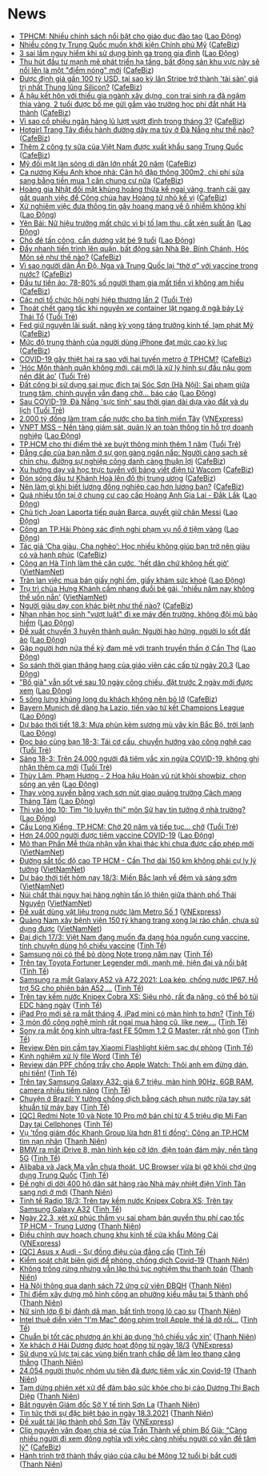 # News

- [TPHCM: Nhiều chính sách nổi bật cho giáo dục đào tạo](https://laodong.vn/giao-duc/tphcm-nhieu-chinh-sach-noi-bat-cho-giao-duc-dao-tao-890241.ldo) ([Lao Động](https://laodong.vn))
- [Nhiều công ty Trung Quốc muốn khởi kiện Chính phủ Mỹ](https://cafebiz.vn/nhieu-cong-ty-trung-quoc-muon-khoi-kien-chinh-phu-my-20210318084707862.chn) ([CafeBiz](https://cafebiz.vn))
- [3 sai lầm nguy hiểm khi sử dụng bình ga trong gia đình](https://laodong.vn/chuyen-nha-minh/3-sai-lam-nguy-hiem-khi-su-dung-binh-ga-trong-gia-dinh-889968.ldo) ([Lao Động](https://laodong.vn))
- [Thu hút đầu tư mạnh mẽ phát triển hạ tầng, bất động sản khu vực này sẽ nổi lên là một "điểm nóng" mới](https://cafebiz.vn/thu-hut-dau-tu-manh-me-phat-trien-ha-tang-bat-dong-san-khu-vuc-nay-se-noi-len-la-mot-diem-nong-moi-20210318085302405.chn) ([CafeBiz](https://cafebiz.vn))
- [Được định giá gần 100 tỷ USD, tại sao kỳ lân Stripe trở thành 'tài sản' giá trị nhất Thung lũng Silicon?](https://cafebiz.vn/duoc-dinh-gia-gan-100-ty-usd-tai-sao-ky-lan-stripe-tro-thanh-tai-san-gia-tri-nhat-thung-lung-silicon-20210318083417253.chn) ([CafeBiz](https://cafebiz.vn))
- [Á hậu kết hôn với thiếu gia ngành xây dựng, con trai sinh ra đã ngậm thìa vàng, 2 tuổi được bố mẹ gửi gắm vào trường học phí đắt nhất Hà thành](https://cafebiz.vn/a-hau-ket-hon-voi-thieu-gia-nganh-xay-dung-con-trai-sinh-ra-da-ngam-thia-vang-2-tuoi-duoc-bo-me-gui-gam-vao-truong-hoc-phi-dat-nhat-ha-thanh-2021031808460911.chn) ([CafeBiz](https://cafebiz.vn))
- [Vì sao cổ phiếu ngân hàng lũ lượt vượt đỉnh trong tháng 3?](https://cafebiz.vn/vi-sao-co-phieu-ngan-hang-lu-luot-vuot-dinh-trong-thang-3-20210318084547427.chn) ([CafeBiz](https://cafebiz.vn))
- [Hotgirl Trang Tây điều hành đường dây ma túy ở Đà Nẵng như thế nào?](https://cafebiz.vn/hotgirl-trang-tay-dieu-hanh-duong-day-ma-tuy-o-da-nang-nhu-the-nao-20210318084446387.chn) ([CafeBiz](https://cafebiz.vn))
- [Thêm 2 công ty sữa của Việt Nam được xuất khẩu sang Trung Quốc](https://cafebiz.vn/them-2-cong-ty-sua-cua-viet-nam-duoc-xuat-khau-sang-trung-quoc-20210318084429897.chn) ([CafeBiz](https://cafebiz.vn))
- [Mỹ đối mặt làn sóng di dân lớn nhất 20 năm](https://cafebiz.vn/my-doi-mat-lan-song-di-dan-lon-nhat-20-nam-20210318084343177.chn) ([CafeBiz](https://cafebiz.vn))
- [Ca nương Kiều Anh khoe nhà: Căn hộ đập thông 300m2, chi phí sửa sang bằng tiền mua 1 căn chung cư nữa](https://cafebiz.vn/ca-nuong-kieu-anh-khoe-nha-can-ho-dap-thong-300m2-chi-phi-sua-sang-bang-tien-mua-1-can-chung-cu-nua-20210318084244638.chn) ([CafeBiz](https://cafebiz.vn))
- [Hoàng gia Nhật đối mặt khủng hoảng thừa kế ngai vàng, tranh cãi gay gắt quanh việc để Công chúa hay Hoàng tử nhỏ kế vị](https://cafebiz.vn/hoang-gia-nhat-doi-mat-khung-hoang-thua-ke-ngai-vang-tranh-cai-gay-gat-quanh-viec-de-cong-chua-hay-hoang-tu-nho-ke-vi-20210318084058715.chn) ([CafeBiz](https://cafebiz.vn))
- [Xử nghiêm việc đưa thông tin gây hoang mang về ô nhiễm không khí](https://laodong.vn/moi-truong/xu-nghiem-viec-dua-thong-tin-gay-hoang-mang-ve-o-nhiem-khong-khi-890255.ldo) ([Lao Động](https://laodong.vn))
- [Yên Bái: Nữ hiệu trưởng mất chức vì bị tố lạm thu, cắt xén suất ăn](https://laodong.vn/giao-duc/yen-bai-nu-hieu-truong-mat-chuc-vi-bi-to-lam-thu-cat-xen-suat-an-889429.ldo) ([Lao Động](https://laodong.vn))
- [Chó đẻ tấn công, cắn dương vật bé 9 tuổi](https://laodong.vn/suc-khoe/cho-de-tan-cong-can-duong-vat-be-9-tuoi-890253.ldo) ([Lao Động](https://laodong.vn))
- [Đẩy nhanh tiến trình lên quận, bất động sản Nhà Bè, Bính Chánh, Hóc Môn sẽ như thế nào?](https://cafebiz.vn/day-nhanh-tien-trinh-len-quan-bat-dong-san-nha-be-binh-chanh-hoc-mon-se-nhu-the-nao-2021031808364669.chn) ([CafeBiz](https://cafebiz.vn))
- [Vì sao người dân Ấn Độ, Nga và Trung Quốc lại “thờ ơ” với vaccine trong nước?](https://cafebiz.vn/vi-sao-nguoi-dan-an-do-nga-va-trung-quoc-lai-tho-o-voi-vaccine-trong-nuoc-20210318083619389.chn) ([CafeBiz](https://cafebiz.vn))
- [Đầu tư tiền ảo: 78-80% số người tham gia mất tiền vì không am hiểu](https://cafebiz.vn/dau-tu-tien-ao-78-80-so-nguoi-tham-gia-mat-tien-vi-khong-am-hieu-20210318083352901.chn) ([CafeBiz](https://cafebiz.vn))
- [Các nơi tổ chức hội nghị hiệp thương lần 2](https://tuoitre.vn/cac-noi-to-chuc-hoi-nghi-hiep-thuong-lan-2-20210318082049719.htm) ([Tuổi Trẻ](https://tuoitre.vn))
- [Thoát chết gang tấc khi nguyên xe container lật ngang ở ngã bảy Lý Thái Tổ](https://tuoitre.vn/thoat-chet-gang-tac-khi-nguyen-xe-container-lat-ngang-o-nga-bay-ly-thai-to-20210318081349637.htm) ([Tuổi Trẻ](https://tuoitre.vn))
- [Fed giữ nguyên lãi suất, nâng kỳ vọng tăng trưởng kinh tế, lạm phát Mỹ](https://cafebiz.vn/fed-giu-nguyen-lai-suat-nang-ky-vong-tang-truong-kinh-te-lam-phat-my-20210318082931667.chn) ([CafeBiz](https://cafebiz.vn))
- [Mức độ trung thành của người dùng iPhone đạt mức cao kỷ lục](https://cafebiz.vn/muc-do-trung-thanh-cua-nguoi-dung-iphone-dat-muc-cao-ky-luc-20210318082827733.chn) ([CafeBiz](https://cafebiz.vn))
- [COVID-19 gây thiệt hại ra sao với hai tuyến metro ở TPHCM?](https://cafebiz.vn/covid-19-gay-thiet-hai-ra-sao-voi-hai-tuyen-metro-o-tphcm-20210318082720143.chn) ([CafeBiz](https://cafebiz.vn))
- ['Hóc Môn thành quận không mới, cái mới là xử lý hình sự đầu nậu gom nền đất ảo'](https://tuoitre.vn/hoc-mon-thanh-quan-khong-moi-cai-moi-la-xu-ly-hinh-su-dau-nau-gom-nen-dat-ao-20210318075707371.htm) ([Tuổi Trẻ](https://tuoitre.vn))
- [Đất công bị sử dụng sai mục đích tại Sóc Sơn (Hà Nội): Sai phạm giữa trung tâm, chính quyền vẫn đang chờ... báo cáo](https://laodong.vn/xa-hoi/dat-cong-bi-su-dung-sai-muc-dich-tai-soc-son-ha-noi-sai-pham-giua-trung-tam-chinh-quyen-van-dang-cho-bao-cao-890172.ldo) ([Lao Động](https://laodong.vn))
- [Sau COVID-19, Đà Nẵng 'sực tỉnh' sau thời gian dài dựa vào đất và du lịch](https://tuoitre.vn/sau-covid-19-da-nang-suc-tinh-sau-thoi-gian-dai-dua-vao-dat-va-du-lich-20210318081457345.htm) ([Tuổi Trẻ](https://tuoitre.vn))
- [2.000 tỷ đồng làm trạm cấp nước cho ba tỉnh miền Tây](https://vnexpress.net/2-000-ty-dong-lam-tram-cap-nuoc-cho-ba-tinh-mien-tay-4249913.html) ([VNExpress](https://vnexpress.net))
- [VNPT MSS – Nền tảng giám sát, quản lý an toàn thông tin hỗ trợ doanh nghiệp](https://laodong.vn/kinh-te/vnpt-mss--nen-tang-giam-sat-quan-ly-an-toan-thong-tin-ho-tro-doanh-nghiep-890175.ldo) ([Lao Động](https://laodong.vn))
- [TP.HCM cho thí điểm thẻ xe buýt thông minh thêm 1 năm](https://tuoitre.vn/tp-hcm-cho-thi-diem-the-xe-buyt-thong-minh-them-1-nam-20210318074612888.htm) ([Tuổi Trẻ](https://tuoitre.vn))
- [Đẳng cấp của bạn nằm ở sự gọn gàng ngăn nắp: Người càng sạch sẽ chỉn chu, đường sự nghiệp công danh càng thuận lợi](https://cafebiz.vn/dang-cap-cua-ban-nam-o-su-gon-gang-ngan-nap-nguoi-cang-sach-se-chin-chu-duong-su-nghiep-cong-danh-cang-thuan-loi-20210316102252502.chn) ([CafeBiz](https://cafebiz.vn))
- [Xu hướng dạy và học trực tuyến với bảng viết điện tử Wacom](https://cafebiz.vn/xu-huong-day-va-hoc-truc-tuyen-voi-bang-viet-dien-tu-wacom-2021031722241727.chn) ([CafeBiz](https://cafebiz.vn))
- [Đón sóng đầu tư Khánh Hoà lên đô thị trung ương](https://cafebiz.vn/don-song-dau-tu-khanh-hoa-len-do-thi-trung-uong-20210317163742397.chn) ([CafeBiz](https://cafebiz.vn))
- [Nên làm gì khi biết lương đồng nghiệp cao hơn lương bạn?](https://cafebiz.vn/nen-lam-gi-khi-biet-luong-dong-nghiep-cao-hon-luong-ban-20210317161745583.chn) ([CafeBiz](https://cafebiz.vn))
- [Quá nhiều tồn tại ở chung cư cao cấp Hoàng Anh Gia Lai - Đắk Lắk](https://laodong.vn/xa-hoi/qua-nhieu-ton-tai-o-chung-cu-cao-cap-hoang-anh-gia-lai-dak-lak-890163.ldo) ([Lao Động](https://laodong.vn))
- [Chủ tịch Joan Laporta tiếp quản Barca, quyết giữ chân Messi](https://laodong.vn/bong-da-quoc-te/chu-tich-joan-laporta-tiep-quan-barca-quyet-giu-chan-messi-890235.ldo) ([Lao Động](https://laodong.vn))
- [Công an TP.Hải Phòng xác định nghi phạm vụ nổ ở tiệm vàng](https://laodong.vn/phap-luat/cong-an-tphai-phong-xac-dinh-nghi-pham-vu-no-o-tiem-vang-890237.ldo) ([Lao Động](https://laodong.vn))
- [Tác giả ‘Cha giàu, Cha nghèo’: Học nhiều không giúp bạn trở nên giàu có và hạnh phúc](https://cafebiz.vn/tac-gia-cha-giau-cha-ngheo-hoc-nhieu-khong-giup-ban-tro-nen-giau-co-va-hanh-phuc-20210317160653474.chn) ([CafeBiz](https://cafebiz.vn))
- [Công an Hà Tĩnh làm thẻ căn cước, 'hết dân chứ không hết giờ'](http://vietnamnet.vn/vn/thoi-su/cong-an-ha-tinh-lam-the-can-cuoc-het-dan-chu-khong-het-gio-720412.html) ([VietNamNet](https://vietnamnet.vn))
- [Tràn lan việc mua bán giấy nghỉ ốm, giấy khám sức khoẻ](https://laodong.vn/thoi-su/tran-lan-viec-mua-ban-giay-nghi-om-giay-kham-suc-khoe-890188.ldo) ([Lao Động](https://laodong.vn))
- [Trụ trì chùa Hưng Khánh cầm nhang đuổi bé gái, 'nhiều năm nay không thể uốn nắn'](http://vietnamnet.vn/vn/thoi-su/tru-tri-chua-hung-khanh-cam-nhang-duoi-be-gai-nhieu-nam-nay-khong-the-uon-nan-720407.html) ([VietNamNet](https://vietnamnet.vn))
- [Người giàu dạy con khác biệt như thế nào?](https://cafebiz.vn/nguoi-giau-day-con-khac-biet-nhu-the-nao-2021031715071666.chn) ([CafeBiz](https://cafebiz.vn))
- [Nhan nhản học sinh &quot;vượt luật&quot; đi xe máy đến trường, không đội mũ bảo hiểm](https://laodong.vn/photo/nhan-nhan-hoc-sinh-vuot-luat-di-xe-may-den-truong-khong-doi-mu-bao-hiem-890182.ldo) ([Lao Động](https://laodong.vn))
- [Đề xuất chuyển 3 huyện thành quận: Người hào hứng, người lo sốt đất ảo](https://laodong.vn/video/de-xuat-chuyen-3-huyen-thanh-quan-nguoi-hao-hung-nguoi-lo-sot-dat-ao-890137.ldo) ([Lao Động](https://laodong.vn))
- [Gặp người hơn nửa thế kỷ đam mê với tranh truyền thần ở Cần Thơ](https://laodong.vn/video/gap-nguoi-hon-nua-the-ky-dam-me-voi-tranh-truyen-than-o-can-tho-889263.ldo) ([Lao Động](https://laodong.vn))
- [So sánh thời gian thăng hạng của giáo viên các cấp từ ngày 20.3](https://laodong.vn/infographic/so-sanh-thoi-gian-thang-hang-cua-giao-vien-cac-cap-tu-ngay-203-889784.ldo) ([Lao Động](https://laodong.vn))
- [&quot;Bố già&quot; vẫn sốt vé sau 10 ngày công chiếu, đặt trước 2 ngày mới được xem](https://laodong.vn/photo/bo-gia-van-sot-ve-sau-10-ngay-cong-chieu-dat-truoc-2-ngay-moi-duoc-xem-890200.ldo) ([Lao Động](https://laodong.vn))
- [5 sống lưng khủng long du khách không nên bỏ lỡ](https://cafebiz.vn/5-song-lung-khung-long-du-khach-khong-nen-bo-lo-20210317162821781.chn) ([CafeBiz](https://cafebiz.vn))
- [Bayern Munich dễ dàng hạ Lazio, tiến vào tứ kết Champions League](https://laodong.vn/bong-da-quoc-te/bayern-munich-de-dang-ha-lazio-tien-vao-tu-ket-champions-league-890234.ldo) ([Lao Động](https://laodong.vn))
- [Dự báo thời tiết 18.3: Mưa phùn kèm sương mù vây kín Bắc Bộ, trời lạnh](https://laodong.vn/moi-truong/du-bao-thoi-tiet-183-mua-phun-kem-suong-mu-vay-kin-bac-bo-troi-lanh-890092.ldo) ([Lao Động](https://laodong.vn))
- [Đọc báo cùng bạn 18-3: Tái cơ cấu, chuyển hướng vào công nghệ cao](https://tuoitre.vn/doc-bao-cung-ban-18-3-tai-co-cau-chuyen-huong-vao-cong-nghe-cao-20210318050309562.htm) ([Tuổi Trẻ](https://tuoitre.vn))
- [Sáng 18-3: Trên 24.000 người đã tiêm vắc xin ngừa COVID-19, không ghi nhận thêm ca mới](https://tuoitre.vn/sang-18-3-tren-24-000-nguoi-da-tiem-vacxin-ngua-covid-19-khong-ghi-nhan-them-ca-moi-20210318061159726.htm) ([Tuổi Trẻ](https://tuoitre.vn))
- [Thùy Lâm, Phạm Hương - 2 Hoa hậu Hoàn vũ rút khỏi showbiz, chọn sống an yên](https://laodong.vn/photo/thuy-lam-pham-huong-2-hoa-hau-hoan-vu-rut-khoi-showbiz-chon-song-an-yen-890208.ldo) ([Lao Động](https://laodong.vn))
- [Thay vòng xuyến bằng vạch sơn nút giao quảng trường Cách mạng Tháng Tám](https://laodong.vn/photo/thay-vong-xuyen-bang-vach-son-nut-giao-quang-truong-cach-mang-thang-tam-890169.ldo) ([Lao Động](https://laodong.vn))
- [Thi vào lớp 10: Tìm &quot;lò luyện thi&quot; môn Sử hay tin tưởng ở nhà trường?](https://laodong.vn/video/thi-vao-lop-10-tim-lo-luyen-thi-mon-su-hay-tin-tuong-o-nha-truong-890151.ldo) ([Lao Động](https://laodong.vn))
- [Cầu Long Kiểng, TP.HCM: Chờ 20 năm và tiếp tục... chờ](https://tuoitre.vn/cau-long-kieng-tp-hcm-cho-20-nam-va-tiep-tuc-cho-20210317234338615.htm) ([Tuổi Trẻ](https://tuoitre.vn))
- [Hơn 24.000 người được tiêm vaccine COVID-19](https://laodong.vn/y-te/hon-24000-nguoi-duoc-tiem-vaccine-covid-19-890131.ldo) ([Lao Động](https://laodong.vn))
- [Mỏ than Phấn Mễ thừa nhận vẫn khai thác khi chưa được cấp phép mới](http://vietnamnet.vn/vn/thoi-su/moi-truong/mo-than-phan-me-thua-nhan-van-khai-thac-khi-chua-duoc-cap-phep-moi-720397.html) ([VietNamNet](https://vietnamnet.vn))
- [Đường sắt tốc độ cao TP HCM - Cần Thơ dài 150 km không phải cự ly lý tưởng](http://vietnamnet.vn/vn/thoi-su/an-toan-giao-thong/duong-sat-toc-do-cao-tp-hcm-can-tho-dai-150-km-khong-phai-cu-ly-ly-tuong-720403.html) ([VietNamNet](https://vietnamnet.vn))
- [Dự báo thời tiết hôm nay 18/3: Miền Bắc lạnh về đêm và sáng sớm](http://vietnamnet.vn/vn/thoi-su/du-bao-thoi-tiet-hom-nay-18-3-mien-bac-lanh-ve-dem-va-sang-som-720322.html) ([VietNamNet](https://vietnamnet.vn))
- [Núi chất thải nguy hại hàng nghìn tấn lộ thiên giữa thành phố Thái Nguyên](http://vietnamnet.vn/vn/thoi-su/moi-truong/nui-chat-thai-nguy-hai-hang-nghin-tan-lo-thien-giua-thanh-pho-thai-nguyen-719868.html) ([VietNamNet](https://vietnamnet.vn))
- [Đề xuất dùng vật liệu trong nước làm Metro Số 1](https://vnexpress.net/de-xuat-dung-vat-lieu-trong-nuoc-lam-metro-so-1-4250009.html) ([VNExpress](https://vnexpress.net))
- [Quảng Nam xây bệnh viện 150 tỷ khang trang xong lại rào chắn, chưa sử dụng được](http://vietnamnet.vn/vn/thoi-su/quang-nam-xay-benh-vien-150-ty-khang-trang-xong-lai-rao-chan-chua-su-dung-duoc-720334.html) ([VietNamNet](https://vietnamnet.vn))
- [Đại dịch 17/3: Việt Nam đang muốn đa dạng hóa nguồn cung vaccine, tính chuyện dùng hộ chiếu vaccine](https://tinhte.vn/thread/dai-dich-17-3-viet-nam-dang-muon-da-dang-hoa-nguon-cung-vaccine-tinh-chuyen-dung-ho-chieu-vaccine.3295072/) ([Tinh Tế](https://tinhte.vn))
- [Samsung nói có thể bỏ dòng Note trong năm nay](https://tinhte.vn/thread/samsung-noi-co-the-bo-dong-note-trong-nam-nay.3295205/) ([Tinh Tế](https://tinhte.vn))
- [Trên tay Toyota Fortuner Legender mới, mạnh mẽ, hiện đại và nổi bật](https://tinhte.vn/thread/tren-tay-toyota-fortuner-legender-moi-manh-me-hien-dai-va-noi-bat.3292319/) ([Tinh Tế](https://tinhte.vn))
- [Samsung ra mắt Galaxy A52 và A72 2021: Loa kép, chống nước IP67, Hỗ trợ 5G cho phiên bản A52,...](https://tinhte.vn/thread/samsung-ra-mat-galaxy-a52-va-a72-2021-loa-kep-chong-nuoc-ip67-ho-tro-5g-cho-phien-ban-a52.3295150/) ([Tinh Tế](https://tinhte.vn))
- [Trên tay kềm nước Knipex Cobra XS: Siêu nhỏ, rất đa năng, có thể bỏ túi EDC hàng ngày](https://tinhte.vn/thread/tren-tay-kem-nuoc-knipex-cobra-xs-sieu-nho-rat-da-nang-co-the-bo-tui-edc-hang-ngay.3294994/) ([Tinh Tế](https://tinhte.vn))
- [iPad Pro mới sẽ ra mắt tháng 4, iPad mini có màn hình to hơn?](https://tinhte.vn/thread/ipad-pro-moi-se-ra-mat-thang-4-ipad-mini-co-man-hinh-to-hon.3295269/) ([Tinh Tế](https://tinhte.vn))
- [3 món đồ công nghệ mình rất ngại mua hàng cũ, like new,...](https://tinhte.vn/thread/3-mon-do-cong-nghe-minh-rat-ngai-mua-hang-cu-like-new.3293652/) ([Tinh Tế](https://tinhte.vn))
- [Sony ra mắt ống kính ultra-fast FE 50mm 1.2 G Master: rất nhỏ gọn](https://tinhte.vn/thread/sony-ra-mat-ong-kinh-ultra-fast-fe-50mm-1-2-g-master-rat-nho-gon.3294910/) ([Tinh Tế](https://tinhte.vn))
- [Review Đèn pin cầm tay Xiaomi Flashlight kiêm sạc dự phòng](https://tinhte.vn/thread/review-den-pin-cam-tay-xiaomi-flashlight-kiem-sac-du-phong.3295233/) ([Tinh Tế](https://tinhte.vn))
- [Kinh nghiệm xử lý file Word](https://tinhte.vn/thread/kinh-nghiem-xu-ly-file-word.3290487/) ([Tinh Tế](https://tinhte.vn))
- [Review dán PPF chống trầy cho Apple Watch: Thôi anh em đừng dán, phí tiền!](https://tinhte.vn/thread/review-dan-ppf-chong-tray-cho-apple-watch-thoi-anh-em-dung-dan-phi-tien.3294848/) ([Tinh Tế](https://tinhte.vn))
- [Trên tay Samsung Galaxy A32: giá 6,7 triệu, màn hình 90Hz, 6GB RAM, camera nhiều tiềm năng](https://tinhte.vn/thread/tren-tay-samsung-galaxy-a32-gia-6-7-trieu-man-hinh-90hz-6gb-ram-camera-nhieu-tiem-nang.3295119/) ([Tinh Tế](https://tinhte.vn))
- [Chuyện ở Brazil: Ý tưởng chống dịch bằng cách phun nước rửa tay sát khuẩn từ máy bay](https://tinhte.vn/thread/chuyen-o-brazil-y-tuong-chong-dich-bang-cach-phun-nuoc-rua-tay-sat-khuan-tu-may-bay.3295223/) ([Tinh Tế](https://tinhte.vn))
- [[QC] Redmi Note 10 và Note 10 Pro mở bán chỉ từ 4.5 triệu dịp Mi Fan Day tại Cellphones](https://tinhte.vn/thread/qc-redmi-note-10-va-note-10-pro-mo-ban-chi-tu-4-5-trieu-dip-mi-fan-day-tai-cellphones.3294967/) ([Tinh Tế](https://tinhte.vn))
- [Vụ 'tổng giám đốc Khanh Group lừa hơn 81 tỉ đồng': Công an TP.HCM tìm nạn nhân](https://thanhnien.vn/thoi-su/vu-tong-giam-doc-khanh-group-lua-hon-81-ti-dong-cong-an-tphcm-tim-nan-nhan-1355681.html) ([Thanh Niên](https://thanhnien.vn))
- [BMW ra mắt iDrive 8, màn hình kép cỡ lớn, điện toán đám mây, nền tảng 5G](https://tinhte.vn/thread/bmw-ra-mat-idrive-8-man-hinh-kep-co-lon-dien-toan-dam-may-nen-tang-5g.3294060/) ([Tinh Tế](https://tinhte.vn))
- [Alibaba và Jack Ma vẫn chưa thoát, UC Browser vừa bị gỡ khỏi chợ ứng dụng Trung Quốc](https://tinhte.vn/thread/alibaba-va-jack-ma-van-chua-thoat-uc-browser-vua-bi-go-khoi-cho-ung-dung-trung-quoc.3294936/) ([Tinh Tế](https://tinhte.vn))
- [Đề nghị di dời 400 hộ dân sát hàng rào Nhà máy nhiệt điện Vĩnh Tân sang nơi ở mới](https://thanhnien.vn/thoi-su/de-nghi-di-doi-400-ho-dan-sat-hang-rao-nha-may-nhiet-dien-vinh-tan-sang-noi-o-moi-1355624.html) ([Thanh Niên](https://thanhnien.vn))
- [Tinh tế Radio 18/3: Trên tay kềm nước Knipex Cobra XS; Trên tay Samsung Galaxy A32](https://tinhte.vn/thread/tinh-te-radio-18-3-tren-tay-kem-nuoc-knipex-cobra-xs-tren-tay-samsung-galaxy-a32.3295292/) ([Tinh Tế](https://tinhte.vn))
- [Ngày 22.3, xét xử phúc thẩm vụ sai phạm bán quyền thu phí cao tốc TP.HCM - Trung Lương](https://thanhnien.vn/thoi-su/ngay-223-xet-xu-phuc-tham-vu-sai-pham-ban-quyen-thu-phi-cao-toc-tphcm-trung-luong-1355622.html) ([Thanh Niên](https://thanhnien.vn))
- [Điều chỉnh quy hoạch chung khu kinh tế cửa khẩu Móng Cái](https://vnexpress.net/dieu-chinh-quy-hoach-chung-khu-kinh-te-cua-khau-mong-cai-4250029.html) ([VNExpress](https://vnexpress.net))
- [[QC] Asus x Audi - Sự đồng điệu của đẳng cấp](https://tinhte.vn/thread/qc-asus-x-audi-su-dong-dieu-cua-dang-cap.3294715/) ([Tinh Tế](https://tinhte.vn))
- [Kiểm soát chặt biên giới để phòng, chống dịch Covid-19](https://thanhnien.vn/thoi-su/kiem-soat-chat-bien-gioi-de-phong-chong-dich-covid-19-1355289.html) ([Thanh Niên](https://thanhnien.vn))
- [Không trồng rừng nhưng vẫn lập thủ tục nghiệm thu thanh toán](https://thanhnien.vn/thoi-su/khong-trong-rung-nhung-van-lap-thu-tuc-nghiem-thu-thanh-toan-1355570.html) ([Thanh Niên](https://thanhnien.vn))
- [Hà Nội thông qua danh sách 72 ứng cử viên ĐBQH](https://thanhnien.vn/thoi-su/ha-noi-thong-qua-danh-sach-72-ung-cu-vien-dbqh-1355630.html) ([Thanh Niên](https://thanhnien.vn))
- [Thí điểm xây dựng mô hình công an phường kiểu mẫu tại 5 thành phố](https://thanhnien.vn/thoi-su/thi-diem-xay-dung-mo-hinh-cong-an-phuong-kieu-mau-tai-5-thanh-pho-1355629.html) ([Thanh Niên](https://thanhnien.vn))
- [Nữ sinh lớp 6 bị đánh dã man, bất tỉnh trong lô cao su](https://thanhnien.vn/thoi-su/nu-sinh-lop-6-bi-danh-da-man-bat-tinh-trong-lo-cao-su-1355656.html) ([Thanh Niên](https://thanhnien.vn))
- [Intel thuê diễn viên "I'm Mac" đóng phim troll Apple, thế là dở rồi...](https://tinhte.vn/thread/intel-thue-dien-vien-im-mac-dong-phim-troll-apple-the-la-do-roi.3295158/) ([Tinh Tế](https://tinhte.vn))
- [Chuẩn bị tốt các phương án khi áp dụng 'hộ chiếu vắc xin'](https://thanhnien.vn/thoi-su/chuan-bi-tot-cac-phuong-an-khi-ap-dung-ho-chieu-vac-xin-1355623.html) ([Thanh Niên](https://thanhnien.vn))
- [Xe khách ở Hải Dương được hoạt động từ ngày 18/3](https://vnexpress.net/xe-khach-o-hai-duong-duoc-hoat-dong-tu-ngay-18-3-4250068.html) ([VNExpress](https://vnexpress.net))
- [Sử dụng vũ lực tại các vùng biển tranh chấp dễ làm leo thang căng thẳng](https://thanhnien.vn/thoi-su/su-dung-vu-luc-tai-cac-vung-bien-tranh-chap-de-lam-leo-thang-cang-thang-1355614.html) ([Thanh Niên](https://thanhnien.vn))
- [24.054 người thuộc nhóm ưu tiên đã được tiêm vắc xin Covid-19](https://thanhnien.vn/thoi-su/24054-nguoi-thuoc-nhom-uu-tien-da-duoc-tiem-vac-xin-covid-19-1355663.html) ([Thanh Niên](https://thanhnien.vn))
- [Tạm dừng phiên xét xử để đảm bảo sức khỏe cho bị cáo Dương Thị Bạch Diệp](https://thanhnien.vn/thoi-su/tam-dung-phien-xet-xu-de-dam-bao-suc-khoe-cho-bi-cao-duong-thi-bach-diep-1355621.html) ([Thanh Niên](https://thanhnien.vn))
- [Bắt nguyên Giám đốc Sở Y tế tỉnh Sơn La](https://thanhnien.vn/thoi-su/bat-nguyen-giam-doc-so-y-te-tinh-son-la-1355632.html) ([Thanh Niên](https://thanhnien.vn))
- [Tin tức thời sự đặc biệt báo in ngày 18.3.2021](https://thanhnien.vn/thoi-su/tin-tuc-thoi-su-dac-biet-bao-in-ngay-1832021-1355664.html) ([Thanh Niên](https://thanhnien.vn))
- [Đề xuất tái lập thành phố Sơn Tây](https://vnexpress.net/de-xuat-tai-lap-thanh-pho-son-tay-4250055.html) ([VNExpress](https://vnexpress.net))
- [Clip nguyên văn đoạn chia sẻ của Trấn Thành về phim Bố Già: "Càng nhiều người đi xem đồng nghĩa với việc càng nhiều người có vấn đề tâm lý"](https://cafebiz.vn/clip-nguyen-van-doan-chia-se-cua-tran-thanh-ve-phim-bo-gia-cang-nhieu-nguoi-di-xem-dong-nghia-voi-viec-cang-nhieu-nguoi-co-van-de-tam-ly-20210317230615459.chn) ([CafeBiz](https://cafebiz.vn))
- [Hành trình trở thành thầy giáo của cậu bé Mông 12 tuổi bị bắt cưới](https://thanhnien.vn/thoi-su/hanh-trinh-tro-thanh-thay-giao-cua-cau-be-mong-12-tuoi-bi-bat-cuoi-1355290.html) ([Thanh Niên](https://thanhnien.vn))

